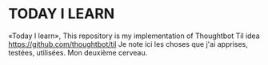 # TODAY I LEARN

«Today I learn», This repository is my implementation of Thoughtbot Til idea https://github.com/thoughtbot/til
Je note ici les choses que j'ai apprises, testées, utilisées.
Mon deuxième cerveau.
